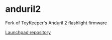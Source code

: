 # anduril2
Fork of ToyKeeper's Anduril 2 flashlight firmware

[Launchpad repository](https://code.launchpad.net/~toykeeper/flashlight-firmware/anduril2)
